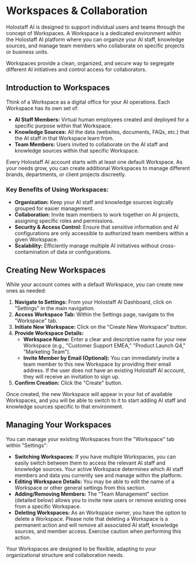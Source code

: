 # Workspaces & Collaboration

Holostaff AI is designed to support individual users and teams through the concept of Workspaces. A Workspace is a dedicated environment within the Holostaff AI platform where you can organize your AI staff, knowledge sources, and manage team members who collaborate on specific projects or business units.

Workspaces provide a clean, organized, and secure way to segregate different AI initiatives and control access for collaborators.

## Introduction to Workspaces

Think of a Workspace as a digital office for your AI operations. Each Workspace has its own set of:

*   **AI Staff Members:** Virtual human employees created and deployed for a specific purpose within that Workspace.
*   **Knowledge Sources:** All the data (websites, documents, FAQs, etc.) that the AI staff in that Workspace learn from.
*   **Team Members:** Users invited to collaborate on the AI staff and knowledge sources within that specific Workspace.

Every Holostaff AI account starts with at least one default Workspace. As your needs grow, you can create additional Workspaces to manage different brands, departments, or client projects discreetly.

### Key Benefits of Using Workspaces:

*   **Organization:** Keep your AI staff and knowledge sources logically grouped for easier management.
*   **Collaboration:** Invite team members to work together on AI projects, assigning specific roles and permissions.
*   **Security & Access Control:** Ensure that sensitive information and AI configurations are only accessible to authorized team members within a given Workspace.
*   **Scalability:** Efficiently manage multiple AI initiatives without cross-contamination of data or configurations.

## Creating New Workspaces

While your account comes with a default Workspace, you can create new ones as needed:

1.  **Navigate to Settings:** From your Holostaff AI Dashboard, click on "Settings" in the main navigation.
2.  **Access Workspace Tab:** Within the Settings page, navigate to the "Workspace" tab.
3.  **Initiate New Workspace:** Click on the "Create New Workspace" button.
4.  **Provide Workspace Details:**
    *   **Workspace Name:** Enter a clear and descriptive name for your new Workspace (e.g., "Customer Support EMEA," "Product Launch Q4," "Marketing Team").
    *   **Invite Member by Email (Optional):** You can immediately invite a team member to this new Workspace by providing their email address. If the user does not have an existing Holostaff AI account, they will receive an invitation to sign up.
5.  **Confirm Creation:** Click the "Create" button.

Once created, the new Workspace will appear in your list of available Workspaces, and you will be able to switch to it to start adding AI staff and knowledge sources specific to that environment.

## Managing Your Workspaces

You can manage your existing Workspaces from the "Workspace" tab within "Settings":

*   **Switching Workspaces:** If you have multiple Workspaces, you can easily switch between them to access the relevant AI staff and knowledge sources. Your active Workspace determines which AI staff members and data you currently see and manage within the platform.
*   **Editing Workspace Details:** You may be able to edit the name of a Workspace or other general settings from this section.
*   **Adding/Removing Members:** The "Team Management" section (detailed below) allows you to invite new users or remove existing ones from a specific Workspace.
*   **Deleting Workspaces:** As an Workspace owner, you have the option to delete a Workspace. Please note that deleting a Workspace is a permanent action and will remove all associated AI staff, knowledge sources, and member access. Exercise caution when performing this action.

Your Workspaces are designed to be flexible, adapting to your organizational structure and collaboration needs.